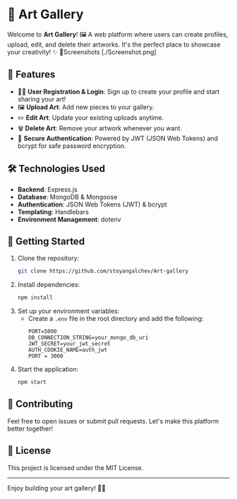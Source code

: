 # 🎨 Art Gallery

Welcome to **Art Gallery**! 🖼️ A web platform where users can create profiles, upload, edit, and delete their artworks. It's the perfect place to showcase your creativity! ✨
📸Screenshots
[./Screenshot.png]
## 🌟 Features

- 🧑‍💻 **User Registration & Login**: Sign up to create your profile and start sharing your art!
- 🖼️ **Upload Art**: Add new pieces to your gallery.
- ✏️ **Edit Art**: Update your existing uploads anytime.
- 🗑️ **Delete Art**: Remove your artwork whenever you want.
- 🔐 **Secure Authentication**: Powered by JWT (JSON Web Tokens) and bcrypt for safe password encryption.

## 🛠️ Technologies Used

- **Backend**: Express.js
- **Database**: MongoDB & Mongoose
- **Authentication**: JSON Web Tokens (JWT) & bcrypt
- **Templating**: Handlebars
- **Environment Management**: dotenv

## 🚀 Getting Started

1. Clone the repository:
   ```bash
   git clone https://github.com/stoyangalchev/Art-gallery
   ```
2. Install dependencies:
   ```bash
   npm install
   ```
3. Set up your environment variables:
   - Create a `.env` file in the root directory and add the following:
     ```
     PORT=5000
     DB_CONNECTION_STRING=your_mongo_db_uri
     JWT_SECRET=your_jwt_secret
     AUTH_COOKIE_NAME=auth_jwt
     PORT = 3000

     ```
4. Start the application:
   ```bash
   npm start
   ```

## 🤝 Contributing

Feel free to open issues or submit pull requests. Let's make this platform better together!

## 📜 License

This project is licensed under the MIT License.

---

Enjoy building your art gallery! 🎨✨

